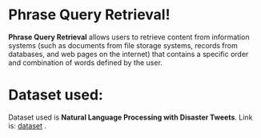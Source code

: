 # Phrase Query Retrieval!

**Phrase Query Retrieval** allows users to retrieve content from information systems (such as documents from file storage systems, records from databases, and web pages on the internet) that contains a specific order and combination of words defined by the user.


# Dataset used:

Dataset used is **Natural Language Processing with Disaster Tweets**.
Link is: [dataset](https://www.kaggle.com/competitions/nlp-getting-started/data?select=train.csv) .

